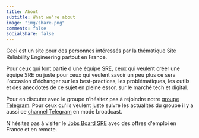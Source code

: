 ```yaml
---
title: About
subtitle: What we're about
image: "img/share.png"
comments: false
socialShare: false
---
```


Ceci est un site pour des personnes intéressés par la thématique Site
Reliability Engineering partout en France.

Pour ceux qui font partie d'une équipe SRE, ceux qui veulent créer une équipe
SRE ou juste pour ceux qui veulent savoir un peu plus ce sera l'occasion
d'échanger sur les best-practices, les problématiques, les outils et des
anecdotes de ce sujet en pleine essor, sur le marché tech et digital.

Pour en discuter avec le groupe n'hésitez pas à rejoindre notre [groupe
Telegram](https://t.me/+djs7fX8-2xwyYjJk).  Pour ceux qu'ils
veulent juste suivre les actualités du groupe il y a aussi ce [channel
Telegram](https://t.me/SREFranceNews) en mode broadcast.

N'hésitez pas à visiter le [Jobs Board SRE](/page/job-board/) avec des offres
d'emploi en France et en remote.

